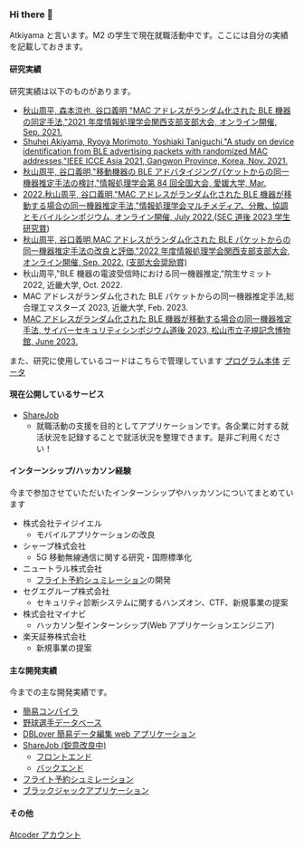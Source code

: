 ### Hi there 👋

Atkiyama と言います。M2 の学生で現在就職活動中です。ここには自分の実績を記載しておきます。

#### 研究実績

研究実績は以下のものがあります。

- [秋山周平, 森本涼也, 谷口義明 "MAC アドレスがランダム化された BLE 機器の同定手法,"2021 年度情報処理学会関西支部支部大会, オンライン開催, Sep. 2021.](https://ipsj.ixsq.nii.ac.jp/ej/?action=pages_view_main&active_action=repository_view_main_item_detail&item_id=213751&item_no=1&page_id=13&block_id=8)
- [Shuhei Akiyama, Ryoya Morimoto, Yoshiaki Taniguchi,"A study on device identification from BLE advertising packets with randomized MAC addresses,"IEEE ICCE Asia 2021, Gangwon Province, Korea, Nov. 2021.](https://ieeexplore.ieee.org/abstract/document/9641870)
- [秋山周平, 谷口義明,"移動機器の BLE アドバタイジングパケットからの同一機器推定手法の検討,"情報処理学会第 84 回全国大会, 愛媛大学, Mar. ](https://ipsj.ixsq.nii.ac.jp/ej/?action=pages_view_main&active_action=repository_view_main_item_detail&item_id=221390&item_no=1&page_id=13&block_id=8)
- [2022.秋山周平, 谷口義明,"MAC アドレスがランダム化された BLE 機器が移動する場合の同一機器推定手法,"情報処理学会マルチメディア、分散、協調とモバイルシンポジウム, オンライン開催, July 2022.](https://ipsj.ixsq.nii.ac.jp/ej/index.php?active_action=repository_view_main_item_detail&page_id=13&block_id=8&item_id=219780&item_no=1)([SEC 道後 2023 学生研究賞](https://www.kindai.ac.jp/informatics/news/research/2023/06/039326.html))
- [秋山周平, 谷口義明,MAC アドレスがランダム化された BLE パケットからの同一機器推定手法の改良と評価,"2022 年度情報処理学会関西支部支部大会, オンライン開催, Sep. 2022.](https://ipsj.ixsq.nii.ac.jp/ej/?action=pages_view_main&active_action=repository_view_main_item_detail&item_id=224102&item_no=1&page_id=13&block_id=8) [(支部大会奨励賞)](https://www.kindai.ac.jp/informatics/news/research/2022/09/036707.html)
- 秋山周平,"BLE 機器の電波受信時における同一機器推定,"院生サミット 2022, 近畿大学, Oct. 2022.
- MAC アドレスがランダム化された BLE パケットからの同一機器推定手法,総合理工マスターズ 2023, 近畿大学, Feb. 2023.
- [MAC アドレスがランダム化された BLE 機器が移動する場合の同一機器推定手法,
  サイバーセキュリティシンポジウム道後 2023, 松山市立子規記念博物館, June 2023.](https://www.sec-dogo.jp/student/)

また、研究に使用しているコードはこちらで管理しています
[プログラム本体](https://github.com/Atkiyama/IdentifyMacAddress)
[データ](https://github.com/Atkiyama/data)

#### 現在公開しているサービス

- [ShareJob](https://sharejob.netlify.app/)
  - 就職活動の支援を目的としてアプリケーションです。各企業に対する就活状況を記録することで就活状況を整理できます。是非ご利用ください！

#### インターンシップ/ハッカソン経験

今まで参加させていただいたインターンシップやハッカソンについてまとめています

- 株式会社テイジイエル
  - モバイルアプリケーションの改良
- シャープ株式会社
  - 5G 移動無線通信に関する研究・国際標準化
- ニュートラル株式会社
  - [フライト予約シュミレーション](https://github.com/Atkiyama/BuggyFlight)の開発
- セグエグループ株式会社
  - セキュリティ診断システムに関するハンズオン、CTF、新規事業の提案
- 株式会社マイナビ
  - ハッカソン型インターンシップ(Web アプリケーションエンジニア)
- 楽天証券株式会社
  - 新規事業の提案

#### 主な開発実績

今までの主な開発実績です。

- [簡易コンパイラ](https://github.com/Atkiyama/javacc)
- [野球選手データベース](https://github.com/Atkiyama/baseball)
- [DBLover 簡易データ編集 web アプリケーション](https://github.com/Atkiyama/isp2)
- [ShareJob (鋭意改良中)](https://github.com/Atkiyama/ShareJob)
  - [フロントエンド](https://github.com/Atkiyama/ShareJob-frontend.git)
  - [バックエンド](https://github.com/Atkiyama/ShareJob-backend.git)
- [フライト予約シュミレーション](https://github.com/Atkiyama/BuggyFlight)
- [ブラックジャックアプリケーション](https://github.com/Atkiyama/BJ2019)

#### その他

[Atcoder アカウント](https://atcoder.jp/users/Atkiyama)
